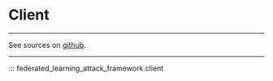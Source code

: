 # Client

----
See sources on [github](https://github.com/cmolinier-phd/federated-learning-attack-framework/blob/main/federated_learning_attack_framework/client.py).

----

::: federated_learning_attack_framework.client